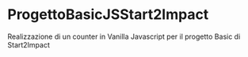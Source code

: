 # ProgettoBasicJSStart2Impact
Realizzazione di un counter in Vanilla Javascript per il progetto Basic di Start2Impact
